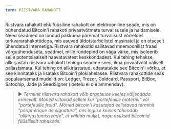 ```yaml
---
term: RIISTVARA RAHAKOTT
---
```


Riistvara rahakott ehk füüsiline rahakott on elektrooniline seade, mis on pühendatud Bitcoin'i rahakoti privaatvõtmete turvalisusele ja haldamisele. Need seadmed on loodud pakkuma paremat turvalisust võrreldes tarkvararahakottidega, mis asuvad üldotstarbelistel masinatel ja on otseselt ühendatud internetiga. Riistvara rahakotid säilitavad mnemoonilist fraasi võrguühenduseta, seadmel, mille ründepind on väga väike, mis isoleerib selle potentsiaalselt haavatavatest keskkondadest. Kui tehing tehakse, allkirjastab riistvara rahakott tehingu seadme sees, ilma privaatvõtit väliselt paljastamata. Kui tehing on allkirjastatud, edastatakse see Bitcoin'i võrku, et see kinnitataks ja lisataks Bitcoin'i plokiahelasse. Riistvara rahakottide seas populaarsemad mudelid on: Ledger, Trezor, Coldcard, Passport, BitBox, Satochip, Jade ja SeedSigner (loetelu ei ole ammendav).

> ► *Terminit riistvara rahakott võib prantsuse keeles väljendada erinevalt. Mõned viitavad sellele kui "portefeuille matériel" või "portefeuille froid". Mõned bitcoin'i kasutajad eelistavad terminit "périphérique de signature", mis inglise keeles tähendab "allkirjastamisseade", et vältida muljet, nagu asuksid bitcoinid füüsiliselt rahakotis.*